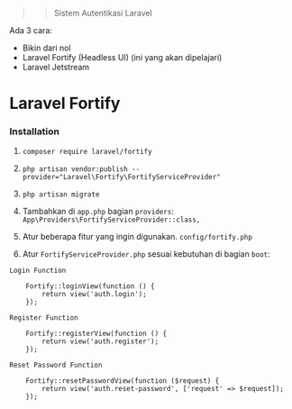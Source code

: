 >> Sistem Autentikasi Laravel

Ada 3 cara: 
- Bikin dari nol
- Laravel Fortify (Headless UI) (ini yang akan dipelajari)
- Laravel Jetstream

# Laravel Fortify 

### Installation

1. `composer require laravel/fortify`

2. `php artisan vendor:publish --provider="Laravel\Fortify\FortifyServiceProvider"`

3. `php artisan migrate`

4. Tambahkan di `app.php` bagian `providers`: `App\Providers\FortifyServiceProvider::class,`

5. Atur beberapa fitur yang ingin digunakan. `config/fortify.php`

6. Atur `FortifyServiceProvider.php` sesuai kebutuhan di bagian `boot`:


`Login Function`
        
        Fortify::loginView(function () {
            return view('auth.login');
        });

`Register Function`

        Fortify::registerView(function () {
            return view('auth.register');
        });

`Reset Password Function`

        Fortify::resetPasswordView(function ($request) {
            return view('auth.reset-password', ['request' => $request]);
        });
